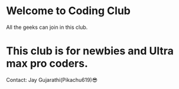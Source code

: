 # Welcome to Coding Club
 All the geeks can join in this club.
 # This club is for newbies and Ultra max pro coders.
 
 Contact:
 Jay Gujarathi(Pikachu619)😎
 
